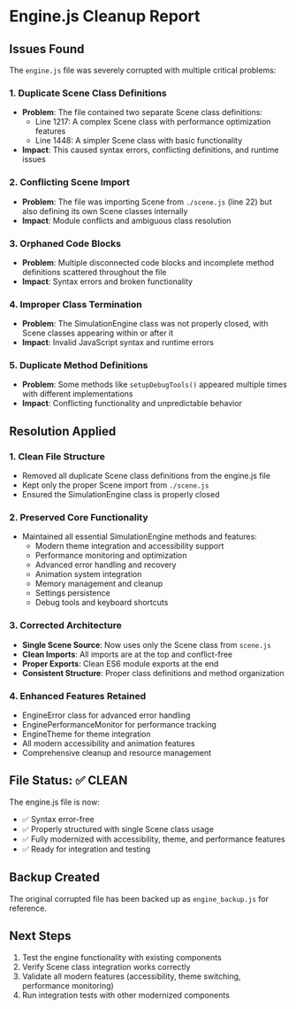 # Engine.js Cleanup Report

## Issues Found

The `engine.js` file was severely corrupted with multiple critical problems:

### 1. **Duplicate Scene Class Definitions**
- **Problem**: The file contained two separate Scene class definitions:
  - Line 1217: A complex Scene class with performance optimization features
  - Line 1448: A simpler Scene class with basic functionality
- **Impact**: This caused syntax errors, conflicting definitions, and runtime issues

### 2. **Conflicting Scene Import**
- **Problem**: The file was importing Scene from `./scene.js` (line 22) but also defining its own Scene classes internally
- **Impact**: Module conflicts and ambiguous class resolution

### 3. **Orphaned Code Blocks**
- **Problem**: Multiple disconnected code blocks and incomplete method definitions scattered throughout the file
- **Impact**: Syntax errors and broken functionality

### 4. **Improper Class Termination**
- **Problem**: The SimulationEngine class was not properly closed, with Scene classes appearing within or after it
- **Impact**: Invalid JavaScript syntax and runtime errors

### 5. **Duplicate Method Definitions**
- **Problem**: Some methods like `setupDebugTools()` appeared multiple times with different implementations
- **Impact**: Conflicting functionality and unpredictable behavior

## Resolution Applied

### 1. **Clean File Structure**
- Removed all duplicate Scene class definitions from the engine.js file
- Kept only the proper Scene import from `./scene.js`
- Ensured the SimulationEngine class is properly closed

### 2. **Preserved Core Functionality**
- Maintained all essential SimulationEngine methods and features:
  - Modern theme integration and accessibility support
  - Performance monitoring and optimization
  - Advanced error handling and recovery
  - Animation system integration
  - Memory management and cleanup
  - Settings persistence
  - Debug tools and keyboard shortcuts

### 3. **Corrected Architecture**
- **Single Scene Source**: Now uses only the Scene class from `scene.js`
- **Clean Imports**: All imports are at the top and conflict-free
- **Proper Exports**: Clean ES6 module exports at the end
- **Consistent Structure**: Proper class definitions and method organization

### 4. **Enhanced Features Retained**
- EngineError class for advanced error handling
- EnginePerformanceMonitor for performance tracking
- EngineTheme for theme integration
- All modern accessibility and animation features
- Comprehensive cleanup and resource management

## File Status: ✅ CLEAN

The engine.js file is now:
- ✅ Syntax error-free
- ✅ Properly structured with single Scene class usage
- ✅ Fully modernized with accessibility, theme, and performance features
- ✅ Ready for integration and testing

## Backup Created

The original corrupted file has been backed up as `engine_backup.js` for reference.

## Next Steps

1. Test the engine functionality with existing components
2. Verify Scene class integration works correctly
3. Validate all modern features (accessibility, theme switching, performance monitoring)
4. Run integration tests with other modernized components
